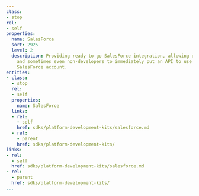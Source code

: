 ```yaml
---
class:
- stop
rel:
- self
properties:
  name: SalesForce
  sort: 2925
  level: 2
  description: Providing ready to go SalesForce integration, allowing developers,
    and sometimes even non-developers to immediately put an API to use through their
    SalesForce account.
entities:
- class:
  - stop
  rel:
  - self
  properties:
    name: SalesForce
  links:
  - rel:
    - self
    href: sdks/platform-development-kits/salesforce.md
  - rel:
    - parent
    href: sdks/platform-development-kits/
links:
- rel:
  - self
  href: sdks/platform-development-kits/salesforce.md
- rel:
  - parent
  href: sdks/platform-development-kits/
...
```

